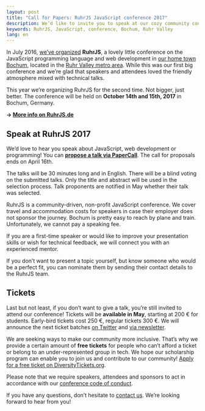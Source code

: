 ```yaml
---
layout: post
title: "Call for Papers: RuhrJS JavaScript conference 2017"
description: We’d like to invite you to speak at our cozy community conference in Bochum, Germany.
keywords: RuhrJS, JavaScript, conference, Bochum, Ruhr Valley
lang: en
---
```


In July 2016, [we’ve organized](/pottjs-and-progressive-enhancement/) **RuhrJS**, a lovely little conference on the JavaScript programming language and web development in [our home town Bochum](https://en.wikipedia.org/wiki/Bochum), located in the [Ruhr Valley metro area](https://en.wikipedia.org/wiki/Ruhr). While this was our first big conference and we’re glad that speakers and attendees loved the friendly atmosphere mixed with technical talks.

This year we’re organizing RuhrJS for the second time. Not bigger, just better. The conference will be held on **October 14th and 15th, 2017** in Bochum, Germany.

**&rarr; [More info on RuhrJS.de](https://ruhrjs.de)**

## Speak at RuhrJS 2017

We’d love to hear you speak about JavaScript, web development or programming! You can **[propose a talk via PaperCall](https://www.papercall.io/ruhrjs2017)**. The call for proposals ends on April 16th.

The talks will be 30 minutes long and in English. There will be a blind voting on the submitted talks. Only the title and abstract will be used in the selection process. Talk proponents are notified in May whether their talk was selected.

RuhrJS is a community-driven, non-profit JavaScript conference. We cover travel and accommodation costs for speakers in case their employer does not sponsor the journey. Bochum is pretty easy to reach by plane and train. Unfortunately, we cannot pay a speaking fee.

If you are a first-time speaker or would like to improve your presentation skills or wish for technical feedback, we will connect you with an experienced mentor.

If you don’t want to present a topic yourself, but know someone who would be a perfect fit, you can nominate them by sending their  contact details to the RuhrJS team.

## Tickets

Last but not least, if you don’t want to give a talk, you’re still invited to attend our conference! Tickets will be **available in May**, starting at 200 € for students. Early-bird tickets cost 250 €, regular tickets 300 €. We will announce the next ticket batches [on Twitter](https://twitter.com/ruhrjs) and [via newsletter](https://ruhrjs.de/).

We are seeking ways to make our community more inclusive. That’s why we provide a certain amount of **free tickets** for people who can’t afford a ticket or belong to an under-represented group in tech. We hope our scholarship program can enable you to join us and contribute to our community! <a href="https://diversitytickets.org/events/69">Apply for a free ticket on DiversityTickets.org</a>.

Please note that we require speakers, attendees and sponsors to act in accordance with our <a href="https://ruhrjs.de/code-of-conduct">conference code of conduct</a>.

If you have any questions, don’t hesitate to [contact us](mailto:madeleine@ruhrjs.de). We’re looking forward to hear from you!
